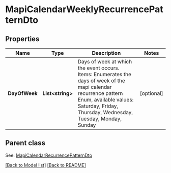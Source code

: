 # MapiCalendarWeeklyRecurrencePatternDto
## Properties
Name | Type | Description | Notes
------------ | ------------- | ------------- | -------------
**DayOfWeek** | **List&lt;string&gt;** | Days of week at which the event occurs.              Items: Enumerates the days of week of the mapi calendar recurrence pattern Enum, available values: Saturday, Friday, Thursday, Wednesday, Tuesday, Monday, Sunday | [optional] 

## Parent class

See: [MapiCalendarRecurrencePatternDto](MapiCalendarRecurrencePatternDto.md)

[[Back to Model list]](Models.md) [[Back to README]](README.md)

